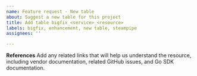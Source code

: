 ```yaml
---
name: Feature request - New table
about: Suggest a new table for this project
title: Add table bigfix_<service>_<resource>
labels: bigfix, enhancement, new table, steampipe
assignees: ''

---
```


**References**
Add any related links that will help us understand the resource, including vendor documentation, related GitHub issues, and Go SDK documentation.

